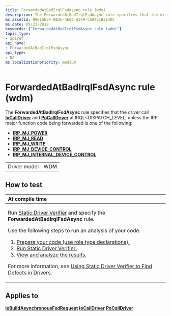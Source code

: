 ```yaml
---
title: ForwardedAtBadIrqlFsdAsync rule (wdm)
description: The ForwardedAtBadIrqlFsdAsync rule specifies that the driver call IoCallDriver and PoCallDriver at IRQL DISPATCH\_LEVEL, unless the IRP major function code being forwarded is one of the following IRP\_MJ\_POWERIRP\_MJ\_READIRP\_MJ\_WRITEIRP\_MJ\_DEVICE\_CONTROLIRP\_MJ\_INTERNAL\_DEVICE\_CONTROL.
ms.assetid: 9961AE5F-0B36-4E04-A349-CA0461B3E3DC
ms.date: 05/21/2018
keywords: ["ForwardedAtBadIrqlFsdAsync rule (wdm)"]
topic_type:
- apiref
api_name:
- ForwardedAtBadIrqlFsdAsync
api_type:
- NA
ms.localizationpriority: medium
---
```


# ForwardedAtBadIrqlFsdAsync rule (wdm)


The **ForwardedAtBadIrqlFsdAsync** rule specifies that the driver call [**IoCallDriver**](https://docs.microsoft.com/windows-hardware/drivers/ddi/wdm/nf-wdm-iocalldriver) and [**PoCallDriver**](https://docs.microsoft.com/windows-hardware/drivers/ddi/ntifs/nf-ntifs-pocalldriver) at IRQL&lt;DISPATCH\_LEVEL, unless the IRP major function code being forwarded is one of the following:

-   [**IRP\_MJ\_POWER**](https://docs.microsoft.com/windows-hardware/drivers/kernel/irp-mj-power)
-   [**IRP\_MJ\_READ**](https://docs.microsoft.com/windows-hardware/drivers/kernel/irp-mj-read)
-   [**IRP\_MJ\_WRITE**](https://docs.microsoft.com/windows-hardware/drivers/kernel/irp-mj-write)
-   [**IRP\_MJ\_DEVICE\_CONTROL**](https://docs.microsoft.com/windows-hardware/drivers/kernel/irp-mj-device-control)
-   [**IRP\_MJ\_INTERNAL\_DEVICE\_CONTROL**](https://docs.microsoft.com/windows-hardware/drivers/kernel/irp-mj-internal-device-control)

|              |     |
|--------------|-----|
| Driver model | WDM |

How to test
-----------

<table>
<colgroup>
<col width="100%" />
</colgroup>
<thead>
<tr class="header">
<th align="left">At compile time</th>
</tr>
</thead>
<tbody>
<tr class="odd">
<td align="left"><p>Run <a href="https://docs.microsoft.com/windows-hardware/drivers/devtest/static-driver-verifier" data-raw-source="[Static Driver Verifier](https://docs.microsoft.com/windows-hardware/drivers/devtest/static-driver-verifier)">Static Driver Verifier</a> and specify the <strong>ForwardedAtBadIrqlFsdAsync</strong> rule.</p>
Use the following steps to run an analysis of your code:
<ol>
<li><a href="https://docs.microsoft.com/windows-hardware/drivers/devtest/using-static-driver-verifier-to-find-defects-in-drivers#preparing-your-source-code" data-raw-source="[Prepare your code (use role type declarations).](https://docs.microsoft.com/windows-hardware/drivers/devtest/using-static-driver-verifier-to-find-defects-in-drivers#preparing-your-source-code)">Prepare your code (use role type declarations).</a></li>
<li><a href="https://docs.microsoft.com/windows-hardware/drivers/devtest/using-static-driver-verifier-to-find-defects-in-drivers#running-static-driver-verifier" data-raw-source="[Run Static Driver Verifier.](https://docs.microsoft.com/windows-hardware/drivers/devtest/using-static-driver-verifier-to-find-defects-in-drivers#running-static-driver-verifier)">Run Static Driver Verifier.</a></li>
<li><a href="https://docs.microsoft.com/windows-hardware/drivers/devtest/using-static-driver-verifier-to-find-defects-in-drivers#viewing-and-analyzing-the-results" data-raw-source="[View and analyze the results.](https://docs.microsoft.com/windows-hardware/drivers/devtest/using-static-driver-verifier-to-find-defects-in-drivers#viewing-and-analyzing-the-results)">View and analyze the results.</a></li>
</ol>
<p>For more information, see <a href="https://docs.microsoft.com/windows-hardware/drivers/devtest/using-static-driver-verifier-to-find-defects-in-drivers" data-raw-source="[Using Static Driver Verifier to Find Defects in Drivers](https://docs.microsoft.com/windows-hardware/drivers/devtest/using-static-driver-verifier-to-find-defects-in-drivers)">Using Static Driver Verifier to Find Defects in Drivers</a>.</p></td>
</tr>
</tbody>
</table>

Applies to
----------

[**IoBuildAsynchronousFsdRequest**](https://docs.microsoft.com/windows-hardware/drivers/ddi/wdm/nf-wdm-iobuildasynchronousfsdrequest)
[**IoCallDriver**](https://docs.microsoft.com/windows-hardware/drivers/ddi/wdm/nf-wdm-iocalldriver)
[**PoCallDriver**](https://docs.microsoft.com/windows-hardware/drivers/ddi/ntifs/nf-ntifs-pocalldriver)
 

 





